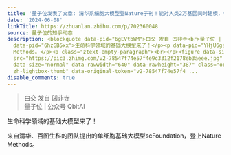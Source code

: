 ```yaml
---
title: '量子位发表了文章: 清华系细胞大模型登Nature子刊！能对人类2万基因同时建模，代码已开源'
date: '2024-06-08'
linkTitle: https://zhuanlan.zhihu.com/p/702360048
source: 量子位的知乎动态
description: <blockquote data-pid="6gEVtbWM">白交 发自 凹非寺<br>量子位 | 公众号 QbitAI</blockquote><p
  data-pid="6hzGB5xx">生命科学领域的基础大模型来了！</p><p data-pid="YHjU6gsW">来自清华、百图生科的团队提出的单细胞基础大模型scFoundation，登上Nature
  Methods。</p><p class="ztext-empty-paragraph"><br></p><figure data-size="normal"><img
  src="https://pic3.zhimg.com/v2-78547f74e57f4e9c3312f2178eb3aeee.jpg" data-caption=""
  data-size="normal" data-rawwidth="640" data-rawheight="387" class="origin_image
  zh-lightbox-thumb" data-original-token="v2-78547f74e57f4 ...
disable_comments: true
---
```

<blockquote data-pid="6gEVtbWM">白交 发自 凹非寺<br>量子位 | 公众号 QbitAI</blockquote><p data-pid="6hzGB5xx">生命科学领域的基础大模型来了！</p><p data-pid="YHjU6gsW">来自清华、百图生科的团队提出的单细胞基础大模型scFoundation，登上Nature Methods。</p><p class="ztext-empty-paragraph"><br></p><figure data-size="normal"><img src="https://pic3.zhimg.com/v2-78547f74e57f4e9c3312f2178eb3aeee.jpg" data-caption="" data-size="normal" data-rawwidth="640" data-rawheight="387" class="origin_image zh-lightbox-thumb" data-original-token="v2-78547f74e57f4 ...